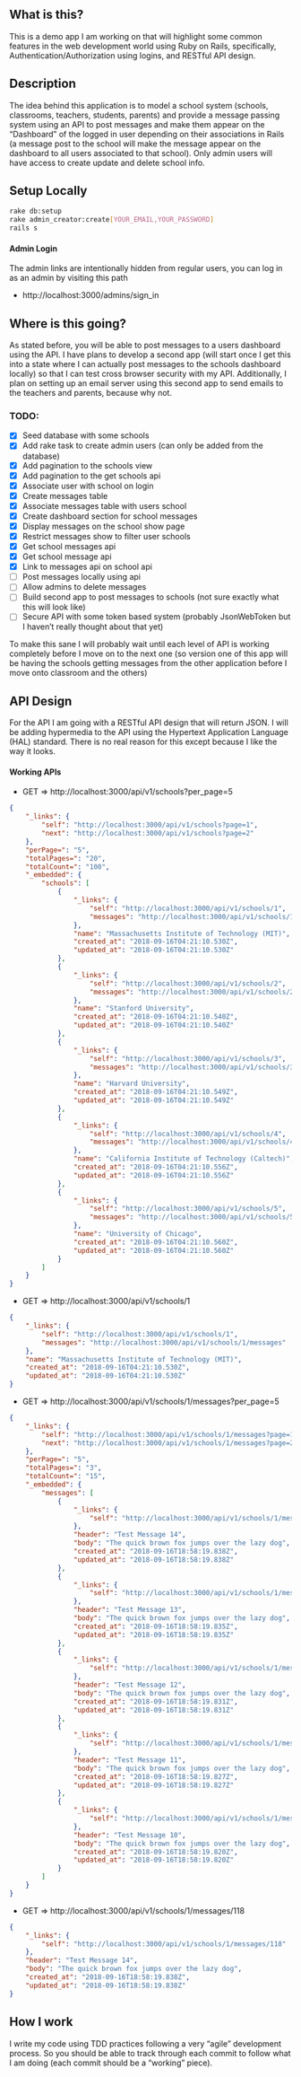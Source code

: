 ## What is this?

This is a demo app I am working on that will highlight some common features in the web development world using Ruby on Rails, specifically, Authentication/Authorization using logins, and RESTful API design.

## Description

The idea behind this application is to model a school system (schools, classrooms, teachers, students, parents) and provide a message passing system using an API to post messages and make them appear on the “Dashboard” of the logged in user depending on their associations in Rails (a message post to the school will make the message appear on the dashboard to all users associated to that school). Only admin users will have access to create update and delete school info.

## Setup Locally

```bash
rake db:setup
rake admin_creator:create[YOUR_EMAIL,YOUR_PASSWORD]
rails s
```
#### Admin Login

The admin links are intentionally hidden from regular users, you can log in as an admin by visiting this path

* http://localhost:3000/admins/sign_in

## Where is this going?

As stated before, you will be able to post messages to a users dashboard using the API. I have plans to develop a second app (will start once I get this into a state where I can actually post messages to the schools dashboard locally) so that I can test cross browser security with my API. Additionally, I plan on setting up an email server using this second app to send emails to the teachers and parents, because why not.

### TODO:

- [x] Seed database with some schools
- [x] Add rake task to create admin users (can only be added from the database)
- [x] Add pagination to the schools view
- [x] Add pagination to the get schools api
- [x] Associate user with school on login
- [x] Create messages table
- [x] Associate messages table with users school
- [x] Create dashboard section for school messages
- [x] Display messages on the school show page
- [x] Restrict messages show to filter user schools
- [x] Get school messages api
- [x] Get school message api
- [x] Link to messages api on school api
- [ ] Post messages locally using api
- [ ] Allow admins to delete messages
- [ ] Build second app to post messages to schools (not sure exactly what this will look like)
- [ ] Secure API with some token based system (probably JsonWebToken but I haven’t really thought about that yet)

To make this sane I will probably wait until each level of API is working completely before I move on to the next one (so version one of this app will be having the schools getting messages from the other application before I move onto classroom and the others)

## API Design

For the API I am going with a RESTful API design that will return JSON. I will be adding hypermedia to the API using the Hypertext Application Language (HAL) standard. There is no real reason for this except because I like the way it looks.

#### Working APIs

* GET => http://localhost:3000/api/v1/schools?per_page=5

```json
{
    "_links": {
        "self": "http://localhost:3000/api/v1/schools?page=1",
        "next": "http://localhost:3000/api/v1/schools?page=2"
    },
    "perPage=": "5",
    "totalPages=": "20",
    "totalCount=": "100",
    "_embedded": {
        "schools": [
            {
                "_links": {
                    "self": "http://localhost:3000/api/v1/schools/1",
                    "messages": "http://localhost:3000/api/v1/schools/1/messages"
                },
                "name": "Massachusetts Institute of Technology (MIT)",
                "created_at": "2018-09-16T04:21:10.530Z",
                "updated_at": "2018-09-16T04:21:10.530Z"
            },
            {
                "_links": {
                    "self": "http://localhost:3000/api/v1/schools/2",
                    "messages": "http://localhost:3000/api/v1/schools/2/messages"
                },
                "name": "Stanford University",
                "created_at": "2018-09-16T04:21:10.540Z",
                "updated_at": "2018-09-16T04:21:10.540Z"
            },
            {
                "_links": {
                    "self": "http://localhost:3000/api/v1/schools/3",
                    "messages": "http://localhost:3000/api/v1/schools/3/messages"
                },
                "name": "Harvard University",
                "created_at": "2018-09-16T04:21:10.549Z",
                "updated_at": "2018-09-16T04:21:10.549Z"
            },
            {
                "_links": {
                    "self": "http://localhost:3000/api/v1/schools/4",
                    "messages": "http://localhost:3000/api/v1/schools/4/messages"
                },
                "name": "California Institute of Technology (Caltech)",
                "created_at": "2018-09-16T04:21:10.556Z",
                "updated_at": "2018-09-16T04:21:10.556Z"
            },
            {
                "_links": {
                    "self": "http://localhost:3000/api/v1/schools/5",
                    "messages": "http://localhost:3000/api/v1/schools/5/messages"
                },
                "name": "University of Chicago",
                "created_at": "2018-09-16T04:21:10.560Z",
                "updated_at": "2018-09-16T04:21:10.560Z"
            }
        ]
    }
}
```

* GET => http://localhost:3000/api/v1/schools/1

```json
{
    "_links": {
        "self": "http://localhost:3000/api/v1/schools/1",
        "messages": "http://localhost:3000/api/v1/schools/1/messages"
    },
    "name": "Massachusetts Institute of Technology (MIT)",
    "created_at": "2018-09-16T04:21:10.530Z",
    "updated_at": "2018-09-16T04:21:10.530Z"
}
```

* GET => http://localhost:3000/api/v1/schools/1/messages?per_page=5

```json
{
    "_links": {
        "self": "http://localhost:3000/api/v1/schools/1/messages?page=1",
        "next": "http://localhost:3000/api/v1/schools/1/messages?page=2"
    },
    "perPage=": "5",
    "totalPages=": "3",
    "totalCount=": "15",
    "_embedded": {
        "messages": [
            {
                "_links": {
                    "self": "http://localhost:3000/api/v1/schools/1/messages/118"
                },
                "header": "Test Message 14",
                "body": "The quick brown fox jumps over the lazy dog",
                "created_at": "2018-09-16T18:58:19.838Z",
                "updated_at": "2018-09-16T18:58:19.838Z"
            },
            {
                "_links": {
                    "self": "http://localhost:3000/api/v1/schools/1/messages/117"
                },
                "header": "Test Message 13",
                "body": "The quick brown fox jumps over the lazy dog",
                "created_at": "2018-09-16T18:58:19.835Z",
                "updated_at": "2018-09-16T18:58:19.835Z"
            },
            {
                "_links": {
                    "self": "http://localhost:3000/api/v1/schools/1/messages/116"
                },
                "header": "Test Message 12",
                "body": "The quick brown fox jumps over the lazy dog",
                "created_at": "2018-09-16T18:58:19.831Z",
                "updated_at": "2018-09-16T18:58:19.831Z"
            },
            {
                "_links": {
                    "self": "http://localhost:3000/api/v1/schools/1/messages/115"
                },
                "header": "Test Message 11",
                "body": "The quick brown fox jumps over the lazy dog",
                "created_at": "2018-09-16T18:58:19.827Z",
                "updated_at": "2018-09-16T18:58:19.827Z"
            },
            {
                "_links": {
                    "self": "http://localhost:3000/api/v1/schools/1/messages/114"
                },
                "header": "Test Message 10",
                "body": "The quick brown fox jumps over the lazy dog",
                "created_at": "2018-09-16T18:58:19.820Z",
                "updated_at": "2018-09-16T18:58:19.820Z"
            }
        ]
    }
}
```

* GET => http://localhost:3000/api/v1/schools/1/messages/118

```json
{
    "_links": {
        "self": "http://localhost:3000/api/v1/schools/1/messages/118"
    },
    "header": "Test Message 14",
    "body": "The quick brown fox jumps over the lazy dog",
    "created_at": "2018-09-16T18:58:19.838Z",
    "updated_at": "2018-09-16T18:58:19.838Z"
}
```


## How I work

I write my code using TDD practices following a very “agile” development process. So you should be able to track through each commit to follow what I am doing (each commit should be a “working” piece).
